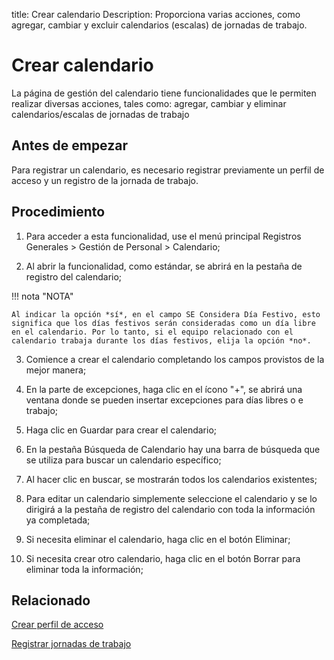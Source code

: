 title:  Crear calendario
Description: Proporciona varias acciones, como agregar, cambiar y excluir calendarios (escalas) de jornadas de trabajo. 

# Crear calendario
La página de gestión del calendario tiene funcionalidades que le permiten realizar diversas acciones, tales como: agregar, cambiar y eliminar calendarios/escalas de jornadas de trabajo 

Antes de empezar
----------------

Para registrar un calendario, es necesario registrar previamente un perfil de acceso y un registro de la jornada de trabajo.

Procedimiento
------------

1.  Para acceder a esta funcionalidad, use el menú principal Registros Generales > Gestión de Personal > Calendario;

2.  Al abrir la funcionalidad, como estándar, se abrirá en la pestaña de registro del calendario;

!!! nota "NOTA"

    Al indicar la opción *sí*, en el campo SE Considera Día Festivo, esto significa que los días festivos serán consideradas como un día libre en el calendario. Por lo tanto, si el equipo relacionado con el calendario trabaja durante los días festivos, elija la opción *no*.

3.  Comience a crear el calendario completando los campos provistos de la mejor manera;

4.  En la parte de excepciones, haga clic en el ícono "+", se abrirá una ventana donde se pueden insertar excepciones para días libres o e trabajo;

5. Haga clic en Guardar para crear el calendario;

6. En la pestaña Búsqueda de Calendario hay una barra de búsqueda que se utiliza para buscar un calendario específico;

7. Al hacer clic en buscar, se mostrarán todos los calendarios existentes;

8. Para editar un calendario simplemente seleccione el calendario y se lo dirigirá a la pestaña de registro del calendario con toda la información ya completada;

9. Si necesita eliminar el calendario, haga clic en el botón Eliminar;

10. Si necesita crear otro calendario, haga clic en el botón Borrar para eliminar toda la información;


Relacionado
-----------

[Crear perfil de acceso](/es-es/4biz-helium/initial-settings/access-settings/profile/create-profile-access.html)

[Registrar jornadas de trabajo](/es-es/4biz-helium/platform-administration/time/create-working-day.html)


